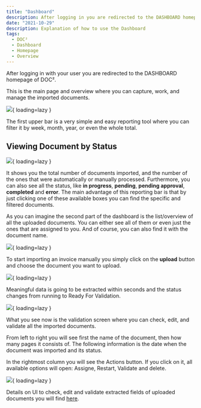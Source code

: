 ```yaml
---
title: "Dashboard"
description: After logging in you are redirected to the DASHBOARD homepage of DOC². This is the main page and overview where you can manage the imported documents.
date: "2021-10-29"
description: Explanation of how to use the Dashboard
tags:
  - DOC²
  - Dashboard
  - Homepage
  - Overview
---
```


After logging in with your user you are redirected to the DASHBOARD homepage of DOC².

This is the main page and overview where you can capture, work, and manage the imported documents.

![](/_images/doc2/DOC²_Dashboard_1.png){ loading=lazy }

The first upper bar is a very simple and easy reporting tool where you can filter it by week, month, year, or even the whole total.

## **Viewing Document by Status**

![](/_images/doc2/DOC²_Dashboard_2.png){ loading=lazy }

It shows you the total number of documents imported, and the number of the ones that were automatically or manually processed. Furthermore, you can also see all the status, like **in progress**, **pending**, **pending approval**, **completed** and **error**. The main advantage of this reporting bar is that by just clicking one of these available boxes you can find the specific and filtered documents.

As you can imagine the second part of the dashboard is the list/overview of all the uploaded documents. You can either see all of them or even just the ones that are assigned to you. And of course, you can also find it with the document name.

![](/_images/doc2/DOC²_Dashboard_3.png){ loading=lazy }

To start importing an invoice manually you simply click on the **upload** button and choose the document you want to upload.

![](/_images/doc2/Upload-document-1024x640.png){ loading=lazy }

Meaningful data is going to be extracted within seconds and the status changes from running to Ready For Validation.

![](/_images/doc2/document-after-upload-1024x640.png){ loading=lazy }

What you see now is the validation screen where you can check, edit, and validate all the imported documents.

From left to right you will see first the name of the document, then how many pages it consists of. The following information is the date when the document was imported and its status.

In the rightmost column you will see the Actions button. If you click on it, all available options will open: Assigne, Restart, Validate and delete.

![](/_images/doc2/Actions.png){ loading=lazy }

Details on UI to check, edit and validate extracted fields of uploaded documents you will find [here](/doc2/document-validation/).
